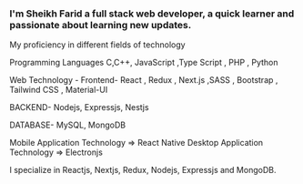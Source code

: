 ### I'm Sheikh Farid a full stack web developer, a quick learner and passionate about learning new updates. 

My proficiency in different fields of technology

Programming Languages
C,C++, JavaScript ,Type Script , PHP , Python 

Web Technology -
Frontend-
React , Redux , Next.js ,SASS , Bootstrap , Tailwind CSS , Material-UI

BACKEND-
Nodejs, Expressjs, Nestjs

DATABASE-
MySQL, MongoDB

Mobile Application Technology => React Native
Desktop Application Technology => Electronjs

I specialize in Reactjs, Nextjs, Redux, Nodejs, Expressjs and MongoDB.

<!--
**SheikhFarid99/SheikhFarid99** is a ✨ _special_ ✨ repository because its `README.md` (this file) appears on your GitHub profile.

Here are some ideas to get you started:

- 🔭 I’m currently working on ...
- 🌱 I’m currently learning ...
- 👯 I’m looking to collaborate on ...
- 🤔 I’m looking for help with ...
- 💬 Ask me about ...
- 📫 How to reach me: ...
- 😄 Pronouns: ...
- ⚡ Fun fact: ...
-->
